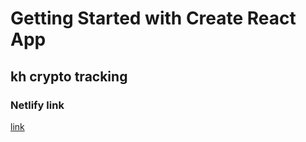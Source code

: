 # Getting Started with Create React App

## kh crypto tracking

### Netlify link
[link](https://khcrypto.netlify.app/)